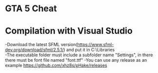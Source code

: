 # GTA 5 Cheat 
# Compilation with Visual Studio
-Download the latest SFML version(https://www.sfml-dev.org/download/sfml/2.5.1/) and put it in C:\\Libraries\
-The executable folder must include a subfolder name "Settings", in there there must be font file named "font.ttf"
-You can use any release as an example https://github.com/xhz8s/pHake/releases
